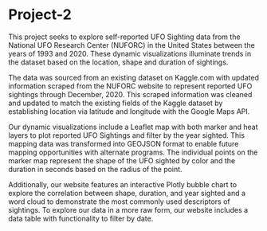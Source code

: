 # Project-2

This project seeks to explore self-reported UFO Sighting data from the National UFO Research Center (NUFORC) in the United States between the years of 1993 and 2020. These dynamic visualizations illuminate trends in the dataset based on the location, shape and duration of sightings.

The data was sourced from an existing dataset on Kaggle.com with updated information scraped from the NUFORC website to represent reported UFO sightings through December, 2020. This scraped information was cleaned and updated to match the existing fields of the Kaggle dataset by establishing location via latitude and longitude with the Google Maps API. 

Our dynamic visualizations include a Leaflet map with both marker and heat layers to plot reported UFO Sightings and filter by the year sighted. This mapping data was transformed into GEOJSON format to enable future mapping opportunities with alternate programs. The individual points on the marker map represent the shape of the UFO sighted by color and the duration in seconds based on the radius of the point. 

Additionally, our website features an interactive Plotly bubble chart to explore the correlation between shape, duration, and year sighted and a word cloud to demonstrate the most commonly used descriptors of sightings. To explore our data in a more raw form, our website includes a data table with functionality to filter by date. 
